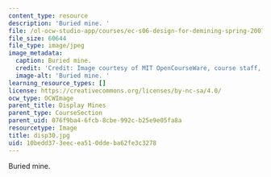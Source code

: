 ```yaml
---
content_type: resource
description: 'Buried mine. '
file: /ol-ocw-studio-app/courses/ec-s06-design-for-demining-spring-2007/10bedd373eecea510ddeba62fe3c3278_disp30.jpg
file_size: 60644
file_type: image/jpeg
image_metadata:
  caption: Buried mine.
  credit: 'Credit: Image courtesy of MIT OpenCourseWare, course staff, and students.'
  image-alt: 'Buried mine. '
learning_resource_types: []
license: https://creativecommons.org/licenses/by-nc-sa/4.0/
ocw_type: OCWImage
parent_title: Display Mines
parent_type: CourseSection
parent_uid: 076f9ba4-6fcb-8cbe-992c-b25e9e05fa8a
resourcetype: Image
title: disp30.jpg
uid: 10bedd37-3eec-ea51-0dde-ba62fe3c3278
---
```

Buried mine. 